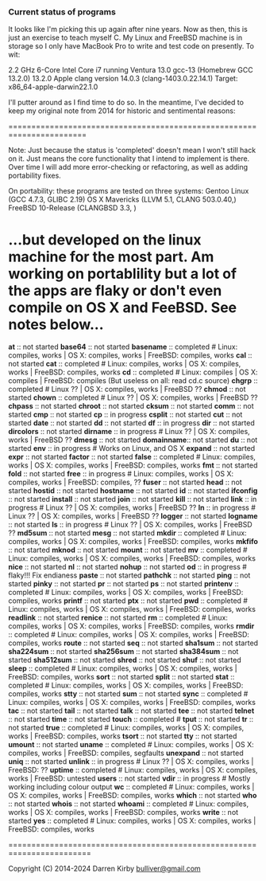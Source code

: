 ### Current status of programs

It looks like I'm picking this up again after nine years.
Now as then, this is just an exercise to teach myself C.
My Linux and FreeBSD machine is in storage so I only have
MacBook Pro to write and test code on presently. To wit:

2.2 GHz 6-Core Intel Core i7 running Ventura 13.0
gcc-13 (Homebrew GCC 13.2.0) 13.2.0
Apple clang version 14.0.3 (clang-1403.0.22.14.1)
Target: x86_64-apple-darwin22.1.0

I'll putter around as I find time to do so. In the meantime,
I've decided to keep my original note from 2014 for historic
and sentimental reasons:

=======================================================================

Note: Just because the status is 'completed' doesn't mean I won't
still hack on it. Just means the core functionality that I intend
to implement is there. Over time I will add more error-checking or
refactoring, as well as adding portability fixes.

On portability: these programs are tested on three systems:
Gentoo Linux       (GCC 4.7.3, GLIBC 2.19)
OS X Mavericks     (LLVM 5.1, CLANG 503.0.40,)
FreeBSD 10-Release (CLANGBSD 3.3, )

...but developed on the linux machine for the most part. Am working
on portablility but a lot of the apps are flaky or don't even compile
on OS X and FeeBSD. See notes below...
========================================================================

**at**        :: not started
**base64**    :: not started
**basename**  :: completed    # Linux: compiles, works | OS X: compiles, works | FreeBSD: compiles, works
**cal**       :: not started
**cat**       :: completed    # Linux: compiles, works | OS X: compiles, works | FreeBSD: compiles, works
**cd**        :: completed    # Linux: compiles | OS X: compiles | FreeBSD: compiles (But useless on all: read cd.c source)
**chgrp**     :: completed    # Linux ?? | OS X: compiles, works | FreeBSD ??
**chmod**     :: not started
**chown**     :: completed    # Linux ?? | OS X: compiles, works | FreeBSD ??
**chpass**    :: not started
**chroot**    :: not started
**cksum**     :: not started
**comm**      :: not started
**cmp**       :: not started
**cp**        :: in progress
**csplit**    :: not started
**cut**       :: not started
**date**      :: not started
**dd**        :: not started
**df**        :: in progress
**dir**       :: not started
**dircolors** :: not started
**dirname**   :: in progress  # Linux ?? | OS X: compiles, works | FreeBSD ??
**dmesg**     :: not started
**domainname**:: not started
**du**        :: not started
**env**       :: in progress  # Works on Linux, and OS X
**expand**    :: not started
**expr**      :: not started
**factor**    :: not started
**false**     :: completed    # Linux: compiles, works | OS X: compiles, works | FreeBSD: compiles, works
**fmt**       :: not started
**fold**      :: not started
**free**      :: in progress  # Linux: compiles, works | OS X: compiles, works | FreeBSD: compiles, ??
**fuser**     :: not started
**head**      :: not started
**hostid**    :: not started
**hostname**  :: not started
**id**        :: not started
**ifconfig**  :: not started
**install**   :: not started
**join**      :: not started
**kill**      :: not started
**link**      :: in progress  # Linux ?? | OS X: compiles, works | FreeBSD ??
**ln**        :: in progress  # Linux ?? | OS X: compiles, works | FreeBSD ??
**logger**    :: not started
**logname**   :: not started
**ls**        :: in progress  # Linux ?? | OS X: compiles, works | FreeBSD ??
**md5sum**    :: not started
**mesg**      :: not started
**mkdir**     :: completed    # Linux: compiles, works | OS X: compiles, works | FreeBSD: compiles, works
**mkfifo**    :: not started
**mknod**     :: not started
**mount**     :: not started
**mv**        :: completed    # Linux: compiles, works | OS X: compiles, works | FreeBSD: compiles, works
**nice**      :: not started
**nl**        :: not started
**nohup**     :: not started
**od**        :: in progress  # flaky!!! Fix endianess
**paste**     :: not started
**pathchk**   :: not started
**ping**      :: not started
**pinky**     :: not started
**pr**        :: not started
**ps**        :: not started
**printenv**  :: completed    # Linux: compiles, works | OS X: compiles, works | FreeBSD: compiles, works
**printf**    :: not started
**ptx**       :: not started
**pwd**       :: completed    # Linux: compiles, works | OS X: compiles, works | FreeBSD: compiles, works
**readlink**  :: not started
**renice**    :: not started
**rm**        :: completed    # Linux: compiles, works | OS X: compiles, works | FreeBSD: compiles, works
**rmdir**     :: completed    # Linux: compiles, works | OS X: compiles, works | FreeBSD: compiles, works
**route**     :: not started
**seq**       :: not started
**sha1sum**   :: not started
**sha224sum** :: not started
**sha256sum** :: not started
**sha384sum** :: not started
**sha512sum** :: not started
**shred**     :: not started
**shuf**      :: not started
**sleep**     :: completed    # Linux: compiles, works | OS X: compiles, works | FreeBSD: compiles, works
**sort**      :: not started
**split**     :: not started
**stat**      :: completed    # Linux: compiles, works | OS X: compiles, works | FreeBSD: compiles, works
**stty**      :: not started
**sum**       :: not started
**sync**      :: completed    # Linux: compiles, works | OS X: compiles, works | FreeBSD: compiles, works
**tac**       :: not started
**tail**      :: not started
**talk**      :: not started
**tee**       :: not started
**telnet**    :: not started
**time**      :: not started
**touch**     :: completed    #
**tput**      :: not started
**tr**        :: not started
**true**      :: completed    # Linux: compiles, works | OS X: compiles, works | FreeBSD: compiles, works
**tsort**     :: not started
**tty**       :: not started
**umount**    :: not started
**uname**     :: completed    # Linux: compiles, works | OS X: compiles, works | FreeBSD: compiles, segfaults
**unexpand**  :: not started
**uniq**      :: not started
**unlink**    :: in progress  # Linux ?? | OS X: compiles, works | FreeBSD: ??
**uptime**    :: completed    # Linux: compiles, works | OS X: compiles, works | FreeBSD: untested
**users**     :: not started
**vdir**      :: in progress  # Mostly working including colour output
**wc**        :: completed    # Linux: compiles, works | OS X: compiles, works | FreeBSD: compiles, works
**which**     :: not started
**who**       :: not started
**whois**     :: not started
**whoami**    :: completed    # Linux: compiles, works | OS X: compiles, works | FreeBSD: compiles, works
**write**     :: not started
**yes**       :: completed    # Linux: compiles, works | OS X: compiles, works | FreeBSD: compiles, works

========================================================================

Copyright (C) 2014-2024 Darren Kirby <bulliver@gmail.com>
